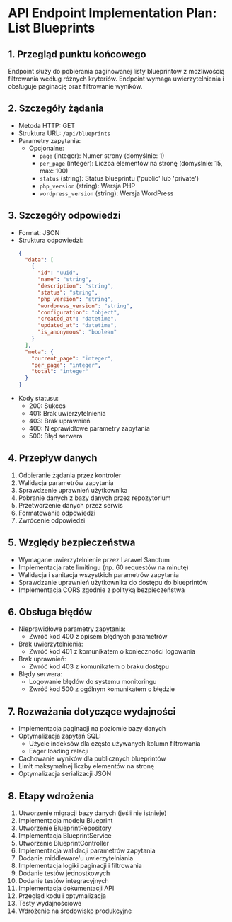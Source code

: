 # API Endpoint Implementation Plan: List Blueprints

## 1. Przegląd punktu końcowego
Endpoint służy do pobierania paginowanej listy blueprintów z możliwością filtrowania według różnych kryteriów. Endpoint wymaga uwierzytelnienia i obsługuje paginację oraz filtrowanie wyników.

## 2. Szczegóły żądania
- Metoda HTTP: GET
- Struktura URL: `/api/blueprints`
- Parametry zapytania:
  - Opcjonalne:
    - `page` (integer): Numer strony (domyślnie: 1)
    - `per_page` (integer): Liczba elementów na stronę (domyślnie: 15, max: 100)
    - `status` (string): Status blueprintu ('public' lub 'private')
    - `php_version` (string): Wersja PHP
    - `wordpress_version` (string): Wersja WordPress

## 3. Szczegóły odpowiedzi
- Format: JSON
- Struktura odpowiedzi:
  ```json
  {
    "data": [
      {
        "id": "uuid",
        "name": "string",
        "description": "string",
        "status": "string",
        "php_version": "string",
        "wordpress_version": "string",
        "configuration": "object",
        "created_at": "datetime",
        "updated_at": "datetime",
        "is_anonymous": "boolean"
      }
    ],
    "meta": {
      "current_page": "integer",
      "per_page": "integer",
      "total": "integer"
    }
  }
  ```
- Kody statusu:
  - 200: Sukces
  - 401: Brak uwierzytelnienia
  - 403: Brak uprawnień
  - 400: Nieprawidłowe parametry zapytania
  - 500: Błąd serwera

## 4. Przepływ danych
1. Odbieranie żądania przez kontroler
2. Walidacja parametrów zapytania
3. Sprawdzenie uprawnień użytkownika
4. Pobranie danych z bazy danych przez repozytorium
5. Przetworzenie danych przez serwis
6. Formatowanie odpowiedzi
7. Zwrócenie odpowiedzi

## 5. Względy bezpieczeństwa
- Wymagane uwierzytelnienie przez Laravel Sanctum
- Implementacja rate limitingu (np. 60 requestów na minutę)
- Walidacja i sanitacja wszystkich parametrów zapytania
- Sprawdzanie uprawnień użytkownika do dostępu do blueprintów
- Implementacja CORS zgodnie z polityką bezpieczeństwa

## 6. Obsługa błędów
- Nieprawidłowe parametry zapytania:
  - Zwróć kod 400 z opisem błędnych parametrów
- Brak uwierzytelnienia:
  - Zwróć kod 401 z komunikatem o konieczności logowania
- Brak uprawnień:
  - Zwróć kod 403 z komunikatem o braku dostępu
- Błędy serwera:
  - Logowanie błędów do systemu monitoringu
  - Zwróć kod 500 z ogólnym komunikatem o błędzie

## 7. Rozważania dotyczące wydajności
- Implementacja paginacji na poziomie bazy danych
- Optymalizacja zapytań SQL:
  - Użycie indeksów dla często używanych kolumn filtrowania
  - Eager loading relacji
- Cachowanie wyników dla publicznych blueprintów
- Limit maksymalnej liczby elementów na stronę
- Optymalizacja serializacji JSON

## 8. Etapy wdrożenia
1. Utworzenie migracji bazy danych (jeśli nie istnieje)
2. Implementacja modelu Blueprint
3. Utworzenie BlueprintRepository
4. Implementacja BlueprintService
5. Utworzenie BlueprintController
6. Implementacja walidacji parametrów zapytania
7. Dodanie middleware'u uwierzytelniania
8. Implementacja logiki paginacji i filtrowania
9. Dodanie testów jednostkowych
10. Dodanie testów integracyjnych
11. Implementacja dokumentacji API
12. Przegląd kodu i optymalizacja
13. Testy wydajnościowe
14. Wdrożenie na środowisko produkcyjne 